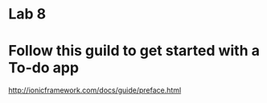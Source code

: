 # Lab 8



# Follow this guild to get started with a To-do app

http://ionicframework.com/docs/guide/preface.html
